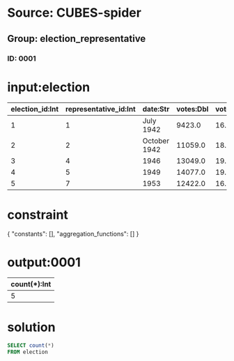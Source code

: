 # Source: CUBES-spider
## Group: election_representative
### ID: 0001

# input:election

| election_id:Int | representative_id:Int | date:Str | votes:Dbl | vote_percent:Dbl | seats:Dbl | place:Dbl |
|---|---|---|---|---|---|---|
| 1 | 1 | July 1942 | 9423.0 | 16.2 | 6.0 | 3.0 |
| 2 | 2 | October 1942 | 11059.0 | 18.5 | 10.0 | 1.0 |
| 3 | 4 | 1946 | 13049.0 | 19.5 | 10.0 | 2.0 |
| 4 | 5 | 1949 | 14077.0 | 19.5 | 9.0 | 2.0 |
| 5 | 7 | 1953 | 12422.0 | 16.0 | 7.0 | 3.0 |

# constraint

{
  "constants": [],
  "aggregation_functions": []
}

# output:0001

| count(*):Int |
|---|
| 5 |

# solution

```sql
SELECT count(*)
FROM election
```
